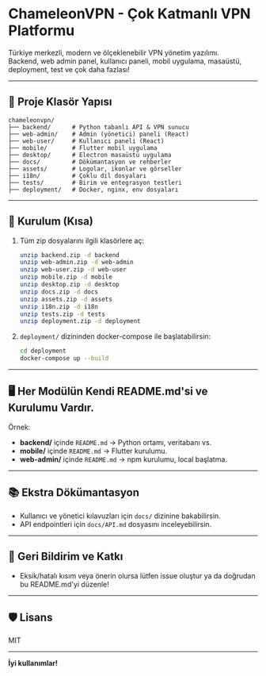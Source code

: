 # ChameleonVPN - Çok Katmanlı VPN Platformu

Türkiye merkezli, modern ve ölçeklenebilir VPN yönetim yazılımı.  
Backend, web admin panel, kullanıcı paneli, mobil uygulama, masaüstü, deployment, test ve çok daha fazlası!

---

## 📁 Proje Klasör Yapısı

```
chameleonvpn/
├── backend/      # Python tabanlı API & VPN sunucu
├── web-admin/    # Admin (yönetici) paneli (React)
├── web-user/     # Kullanıcı paneli (React)
├── mobile/       # Flutter mobil uygulama
├── desktop/      # Electron masaüstü uygulama
├── docs/         # Dökümantasyon ve rehberler
├── assets/       # Logolar, ikonlar ve görseller
├── i18n/         # Çoklu dil dosyaları
├── tests/        # Birim ve entegrasyon testleri
├── deployment/   # Docker, nginx, env dosyaları
```

---

## 🚀 **Kurulum (Kısa)**

1. Tüm zip dosyalarını ilgili klasörlere aç:
   ```bash
   unzip backend.zip -d backend
   unzip web-admin.zip -d web-admin
   unzip web-user.zip -d web-user
   unzip mobile.zip -d mobile
   unzip desktop.zip -d desktop
   unzip docs.zip -d docs
   unzip assets.zip -d assets
   unzip i18n.zip -d i18n
   unzip tests.zip -d tests
   unzip deployment.zip -d deployment
   ```

2. `deployment/` dizininden docker-compose ile başlatabilirsin:
   ```bash
   cd deployment
   docker-compose up --build
   ```

---

## 🖥️ **Her Modülün Kendi README.md'si ve Kurulumu Vardır.**

Örnek:
- **backend/** içinde `README.md` → Python ortamı, veritabanı vs.
- **mobile/** içinde `README.md` → Flutter kurulumu.
- **web-admin/** içinde `README.md` → npm kurulumu, local başlatma.

---

## 📚 **Ekstra Dökümantasyon**
- Kullanıcı ve yönetici kılavuzları için `docs/` dizinine bakabilirsin.
- API endpointleri için `docs/API.md` dosyasını inceleyebilirsin.

---

## 📢 **Geri Bildirim ve Katkı**
- Eksik/hatalı kısım veya önerin olursa lütfen issue oluştur ya da doğrudan bu README.md'yi düzenle!

---

## 🛡️ **Lisans**
MIT

---

**İyi kullanımlar!**
